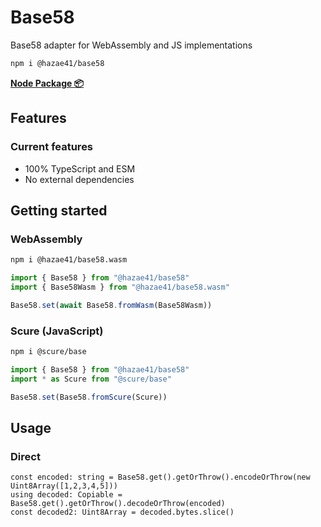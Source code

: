# Base58

Base58 adapter for WebAssembly and JS implementations

```bash
npm i @hazae41/base58
```

[**Node Package 📦**](https://www.npmjs.com/package/@hazae41/base58)

## Features

### Current features
- 100% TypeScript and ESM
- No external dependencies

## Getting started

### WebAssembly

```bash
npm i @hazae41/base58.wasm
```

```typescript
import { Base58 } from "@hazae41/base58"
import { Base58Wasm } from "@hazae41/base58.wasm"

Base58.set(await Base58.fromWasm(Base58Wasm))
```

### Scure (JavaScript)

```bash
npm i @scure/base
```

```typescript
import { Base58 } from "@hazae41/base58"
import * as Scure from "@scure/base"

Base58.set(Base58.fromScure(Scure))
```

## Usage

### Direct

```tsx
const encoded: string = Base58.get().getOrThrow().encodeOrThrow(new Uint8Array([1,2,3,4,5]))
using decoded: Copiable = Base58.get().getOrThrow().decodeOrThrow(encoded)
const decoded2: Uint8Array = decoded.bytes.slice()
```